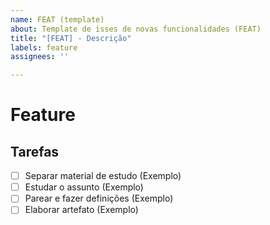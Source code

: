```yaml
---
name: FEAT (template)
about: Template de isses de novas funcionalidades (FEAT)
title: "[FEAT] - Descrição"
labels: feature
assignees: ''

---
```


# Feature

## Tarefas

- [ ] Separar material de estudo (Exemplo)
- [ ] Estudar o assunto (Exemplo)
- [ ] Parear e fazer definições (Exemplo)
- [ ] Elaborar artefato (Exemplo)

